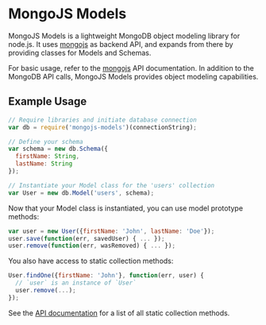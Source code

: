 MongoJS Models
==============

MongoJS Models is a lightweight MongoDB object modeling library for node.js. It
uses [mongojs](http://mafintosh.github.io/mongojs/) as backend API, and expands
from there by providing classes for Models and Schemas.

For basic usage, refer to the [mongojs](https://github.com/mafintosh/mongojs#usage)
API documentation. In addition to the MongoDB API calls, MongoJS Models provides
object modeling capabilities.

Example Usage
-------------

```javascript
// Require libraries and initiate database connection
var db = require('mongojs-models')(connectionString);

// Define your schema
var schema = new db.Schema({
  firstName: String,
  lastName: String
});

// Instantiate your Model class for the 'users' collection
var User = new db.Model('users', schema);
```

Now that your Model class is instantiated, you can use model prototype methods:

```javascript
var user = new User({firstName: 'John', lastName: 'Doe'});
user.save(function(err, savedUser) { ... });
user.remove(function(err, wasRemoved) { ... });
```

You also have access to static collection methods:

```javascript
User.findOne({firstName: 'John'}, function(err, user) {
  // `user` is an instance of `User`
  user.remove(...);
});
```

See the [API documentation](https://github.com/mafintosh/mongojs#collection) for
a list of all static collection methods.
